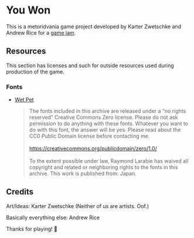 # You Won

This is a metoridvania game project developed by Karter Zwetschke and Andrew Rice for a [game jam](https://itch.io/jam/metroidvania-month-26).

## Resources

This section has licenses and such for outside resources used during production of the game.

### Fonts

 - [Wet Pet](https://www.dafont.com/wet-pet.font?text=asadfsa)
	 > The fonts included in this archive are released under a “no rights reserved” Creative Commons Zero license.  Please do not ask permission to do anything with these fonts. Whatever you want to do with this font, the answer will be yes. Please read about the CC0 Public Domain license before contacting me.<br/><br/>
	 > https://creativecommons.org/publicdomain/zero/1.0/<br/><br/>
	 > To the extent possible under law, Raymond Larabie has waived all copyright and related or neighboring rights to the fonts in this archive. This work is published from: Japan.

## Credits

Art/Ideas: Karter Zwetschke (Neither of us are artists. Oof.)

Basically everything else: Andrew Rice

Thanks for playing! :tada:
